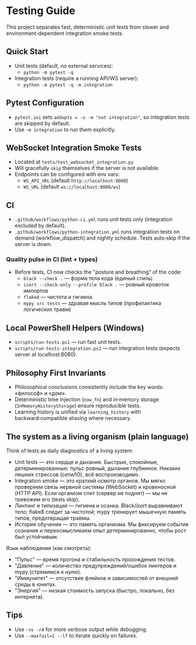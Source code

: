 # Testing Guide

This project separates fast, deterministic unit tests from slower and environment‑dependent integration smoke tests.

## Quick Start

- Unit tests (default, no external services):
  - `python -m pytest -q`
- Integration tests (require a running API/WS server):
  - `python -m pytest -q -m integration`

## Pytest Configuration

- `pytest.ini` sets `addopts = -v -m "not integration"`, so integration tests are skipped by default.
- Use `-m integration` to run them explicitly.

## WebSocket Integration Smoke Tests

- Located at `tests/test_websocket_integration.py`
- Will gracefully `skip` themselves if the server is not available.
- Endpoints can be configured with env vars:
  - `WS_API_URL` (default `http://localhost:8080`)
  - `WS_URL` (default `ws://localhost:8080/ws`)

## CI

- `.github/workflows/python-ci.yml` runs unit tests only (integration excluded by default).
- `.github/workflows/python-integration.yml` runs integration tests on demand (workflow_dispatch) and nightly schedule. Tests auto‑skip if the server is down.

### Quality pulse in CI (lint + types)

- Before tests, CI now checks the "posture and breathing" of the code:
  - `black --check .` — форма тела кода (единый стиль)
  - `isort --check-only --profile black .` — ровный кровоток импортов
  - `flake8` — чистота и гигиена
  - `mypy src tests` — здравая мысль типов (профилактика логических травм)

## Local PowerShell Helpers (Windows)

- `scripts/run-tests.ps1` — run fast unit tests.
- `scripts/run-tests-integration.ps1` — run integration tests (expects server at localhost:8080).

## Philosophy First Invariants

- Philosophical conclusions consistently include the key words: «философ» и «дом».
- Deterministic time injection (`now_fn`) and in‑memory storage (`InMemoryHistoryStorage`) ensure reproducible tests.
- Learning history is unified via `learning_history` with backward‑compatible aliasing where necessary.

## The system as a living organism (plain language)

Think of tests as daily diagnostics of a living system:

- Unit tests — это сердце и дыхание. Быстрые, спокойные, детерминированные: пульс ровный, дыхание глубинное. Никаких лишних стрессов (сети/IO), всё воспроизводимо.
- Integration smoke — это краткий осмотр органов. Мы мягко проверяем связь нервной системы (WebSocket) и кровеносной (HTTP API). Если организм спит (сервер не поднят) — мы не тревожим его (tests skip).
- Линтинг и типизация — гигиена и осанка. Black/isort выравнивают тело; flake8 следит за чистотой; mypy тренирует мышечную память типов, предотвращая травмы.
- История обучения — это память организма. Мы фиксируем события сознания и переосмысливаем опыт детерминированно, чтобы рост был устойчивым.

Язык наблюдения (как смотреть):

- "Пульс" — время прогона и стабильность прохождения тестов.
- "Давление" — количество предупреждений/ошибок линтеров и mypy (стремимся к нулю).
- "Иммунитет" — отсутствие флейков и зависимостей от внешней среды в юнитах.
- "Энергия" — низкая стоимость запуска (быстро, локально, без интернета).

## Tips

- Use `-vv -rA` for more verbose output while debugging.
- Use `--maxfail=1 --lf` to iterate quickly on failures.
